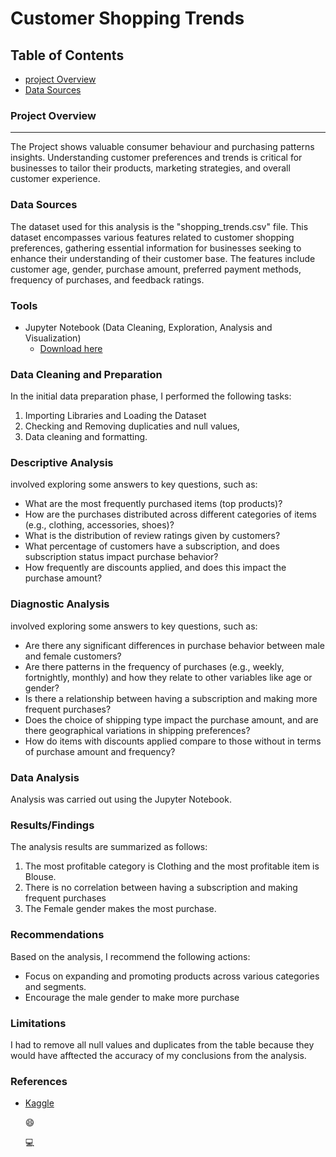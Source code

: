 # Customer Shopping Trends

## Table of Contents

- [project Overview](#project-overview)
- [Data Sources](#data-sources)


### Project Overview
---

The Project shows valuable consumer behaviour and purchasing patterns insights. Understanding customer preferences and trends is critical for businesses to tailor their products, marketing strategies, and overall customer experience.



### Data Sources

The dataset used for this analysis is the "shopping_trends.csv" file. This dataset encompasses various features related to customer shopping preferences, gathering essential information for businesses seeking to enhance their understanding of their customer base. The features include customer age, gender, purchase amount, preferred payment methods, frequency of purchases, and feedback ratings. 

### Tools

- Jupyter Notebook (Data Cleaning, Exploration, Analysis and Visualization)
   - [Download here]([https://jupyter.org/])


### Data Cleaning and Preparation

In the initial data preparation phase, I performed the following tasks:
1. Importing Libraries and Loading the Dataset
2. Checking and Removing duplicaties and null values,
3. Data cleaning and formatting.

### Descriptive Analysis

involved exploring some answers to key questions, such as:

- What are the most frequently purchased items (top products)?
- How are the purchases distributed across different categories of items (e.g., clothing, accessories, shoes)?
- What is the distribution of review ratings given by customers?
- What percentage of customers have a subscription, and does subscription status impact purchase behavior?
- How frequently are discounts applied, and does this impact the purchase amount?

### Diagnostic Analysis

involved exploring some answers to key questions, such as:

- Are there any significant differences in purchase behavior between male and female customers?
- Are there patterns in the frequency of purchases (e.g., weekly, fortnightly, monthly) and how they relate to other variables like age or gender?
- Is there a relationship between having a subscription and making more frequent purchases?
- Does the choice of shipping type impact the purchase amount, and are there geographical variations in shipping preferences?
- How do items with discounts applied compare to those without in terms of purchase amount and frequency?


### Data Analysis

Analysis was carried out using the Jupyter Notebook.


### Results/Findings


The analysis results are summarized as follows:
1. The most profitable category is Clothing and the most profitable item is Blouse.
2. There is no correlation between having a subscription and making frequent purchases
3. The Female gender makes the most purchase.

### Recommendations

Based on the analysis, I recommend the following actions:
- Focus on expanding and promoting products across various categories and segments.
- Encourage the male gender to make more purchase


### Limitations


I had to remove all null values  and duplicates from the table because they would have afftected the accuracy of my conclusions from the analysis. 


### References

- [Kaggle]([https://www.youtube.com/watch?v=eaSg0mu6nLM](https://www.kaggle.com/datasets/iamsouravbanerjee/customer-shopping-trends-dataset?rvi=1)https://www.kaggle.com/datasets/iamsouravbanerjee/customer-shopping-trends-dataset?rvi=1)

  😄

  💻
